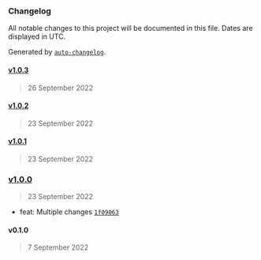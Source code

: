 ### Changelog

All notable changes to this project will be documented in this file. Dates are displayed in UTC.

Generated by [`auto-changelog`](https://github.com/CookPete/auto-changelog).

#### [v1.0.3](https://github.com/ilyub/types-fix/compare/v1.0.2...v1.0.3)

> 26 September 2022

#### [v1.0.2](https://github.com/ilyub/types-fix/compare/v1.0.1...v1.0.2)

> 23 September 2022

#### [v1.0.1](https://github.com/ilyub/types-fix/compare/v1.0.0...v1.0.1)

> 23 September 2022

### [v1.0.0](https://github.com/ilyub/types-fix/compare/v0.1.0...v1.0.0)

> 23 September 2022

- feat: Multiple changes [`1f09063`](https://github.com/ilyub/types-fix/commit/1f090638acaac872ccc4ca0814ef59b9f8f78efb)

#### v0.1.0

> 7 September 2022
